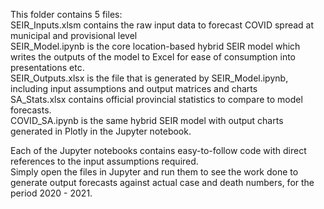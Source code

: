 This folder contains 5 files:  
   SEIR_Inputs.xlsm contains the raw input data to forecast COVID spread at municipal and provisional level  
   SEIR_Model.ipynb is the core location-based hybrid SEIR model which writes the outputs of the model to Excel for ease of consumption into presentations etc.  
   SEIR_Outputs.xlsx is the file that is generated by SEIR_Model.ipynb, including input assumptions and output matrices and charts  
   SA_Stats.xlsx contains official provincial statistics to compare to model forecasts.  
   COVID_SA.ipynb is the same hybrid SEIR model with output charts generated in Plotly in the Jupyter notebook.  
  
Each of the Jupyter notebooks contains easy-to-follow code with direct references to the input assumptions required.  
Simply open the files in Jupyter and run them to see the work done to generate output forecasts against actual case and death numbers, for the period 2020 - 2021.  
